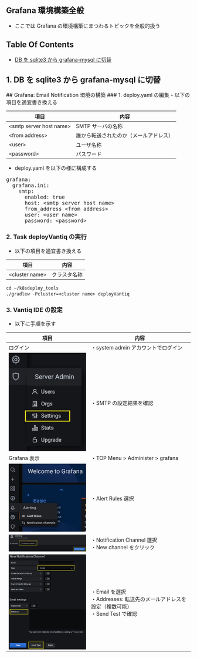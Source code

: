 ## Grafana 環境構築全般
- ここでは Grafana の環境構築にまつわるトピックを全般的扱う
## Table Of Contents
- [DB を sqlite3 から grafana-mysql に切替](#2mysql)

<h2 id="2mysql">1. DB を sqlite3 から grafana-mysql に切替</h2>
## Grafana: Email Notification 環境の構築
### 1. deploy.yaml の編集
- 以下の項目を適宜書き換える

|項目|内容|
----|----
|&lt;smtp server host name&gt;|SMTP サーバの名称|
|&lt;from address&gt;|誰から転送されたのか（メールアドレス）|
|&lt;user&gt;|ユーザ名称|
|&lt;password&gt;|パスワード|

- deploy.yaml を以下の様に構成する
<pre>
grafana:
  grafana.ini:
    smtp:
      enabled: true
      host: &lt;smtp server host name&gt;
      from_address &lt;from address&gt;
      user: &lt;user name&gt;
      password: &lt;password&gt;
</pre>

### 2. Task deployVantiq の実行
- 以下の項目を適宜書き換える

|項目|内容|
----|----
|&lt;cluster name&gt;|クラスタ名称|
```
cd ~/k8sdeploy_tools
./gradlew -Pcluster=<cluster name> deployVantiq
```

### 3. Vantiq IDE の設定
- 以下に手順を示す

|項目|内容|
----|----
|ログイン|・system admin アカウントでログイン|
|<img src="../../imgs/grafana/confirm.jpg" width="300px">|・SMTP の設定結果を確認|
|Grafana 表示|・TOP Menu > Administer > grafana|
|<img src="../../imgs/grafana/alertrules.jpg" width="300px">|・Alert Rules 選択|
|<img src="../../imgs/grafana/alerting.jpg" width="300px">|・Notification Channel 選択<br>・New channel をクリック|
|<img src="../../imgs/grafana/setting.jpg" width="300px">|・Email を選択<br>・Addresses: 転送先のメールアドレスを設定（複数可能）<br>・Send Test で確認|

